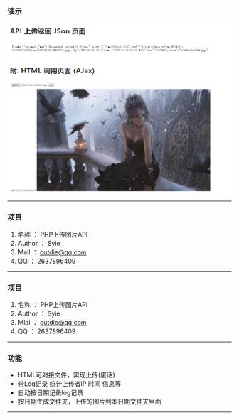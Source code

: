 ### 演示
![Test](https://raw.githubusercontent.com/Cirnis/php-img-api/master/test.png "Test")

------------

### 项目
1. 名称 ： PHP上传图片API
1. Author ： Syie
1. Mail ： outdie@qq.com
1. QQ ： 2637896409

------------

### 项目

1. 名称 ： PHP上传图片API
1. Author ： Syie</font>
1. Mial ： outdie@qq.com
1. QQ ： 2637896409

------------

### 功能
- HTML可对接文件，实现上传(废话)
- 带Log记录 统计上传者IP 时间 信息等
- 自动按日期记录log记录
- 按日期生成文件夹，上传的图片到本日期文件夹里面

------------



